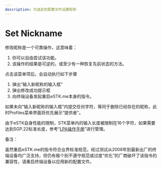 ```yaml
---
description: 为选定的配置文件设置昵称
---
```


# Set Nickname

修改昵称是一个可靠操作，这意味着：

1. 你可以自由尝试该功能。
2. 该操作的结果是可逆的，或至少有一种恢复先前状态的方法。

点击该菜单项后，会自动执行如下步骤

1. 弹出“输入新昵称的输入框”
2. 弹出修改成功提示框
3. 向终端设备发起重启eSTK.me本身的指令。

如果未向“输入新昵称的输入框”内提交任何字符，等同于删除已经存在的昵称，此时Profiles菜单界面将优先展示“提供者”。

由于eSTK自身性能的限制，STK菜单内的输入长度被限制在16个字符，如果需要达到SGP.22标准长度，参考“[LPA操作手册](broken-reference)”进行管理。

备注：

虽然重启eSTK.me的指令符合业界标准规范，经过测试从2008年到最新出厂的终端设备均广泛支持，但仍有极个别不遵守规范或过度“优化”的厂商破坏了该指令的兼容性，请重启终端设备以应用新的配置文件。
